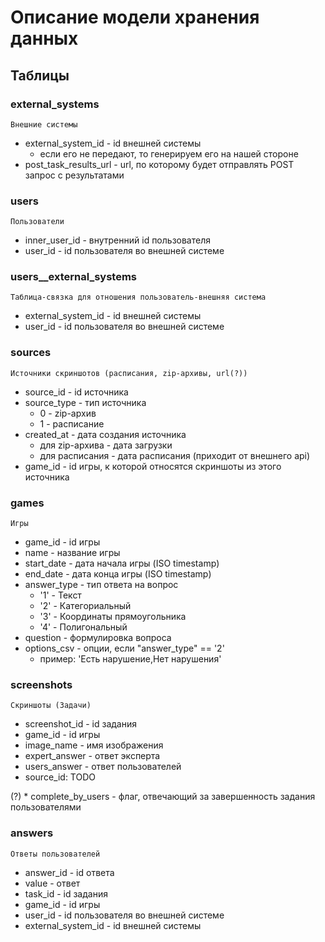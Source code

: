 # Описание модели хранения данных

## Таблицы

### external_systems
    Внешние системы
* external_system_id	- id внешней системы
  - если его не передают, то генерируем его на нашей стороне
* post_task_results_url	- url, по которому будет отправлять POST запрос с результатами

### users
    Пользователи
* inner_user_id		- внутренний id пользователя
* user_id			- id пользователя во внешней системе

### users__external_systems
    Таблица-связка для отношения пользователь-внешняя система
* external_system_id	- id внешней системы
* user_id				- id пользователя во внешней системе

### sources
    Источники скриншотов (расписания, zip-архивы, url(?))
* source_id - id источника
* source_type - тип источника
    * 0 - zip-архив
    * 1 - расписание
* created_at - дата создания источника
    * для zip-архива - дата загрузки
    * для расписания - дата расписания (приходит от внешнего api)
* game_id - id игры, к которой относятся скриншоты из этого источника

### games
    Игры
* game_id	- id игры
* name - название игры
* start_date - дата начала игры (ISO timestamp)
* end_date - дата конца игры (ISO timestamp)
* answer_type - тип ответа на вопрос 
  - '1' - Текст 
  - '2' - Категориальный
  -	'3' - Координаты прямоугольника
  -	'4' - Полигональный
* question			- формулировка вопроса
* options_csv		- опции, если "answer_type" == '2'
  - пример: 'Есть нарушение,Нет нарушения'

### screenshots
    Скриншоты (Задачи)
* screenshot_id - id задания
* game_id - id игры
* image_name - имя изображения
* expert_answer - ответ эксперта
* users_answer - ответ пользователей
* source_id: TODO

(?) * complete_by_users	- флаг, отвечающий за завершенность задания пользователями

### answers
    Ответы пользователей
* answer_id             - id ответа
* value                 - ответ
* task_id               - id задания
* game_id               - id игры
* user_id               - id пользователя во внешней системе
* external_system_id    - id внешней системы
